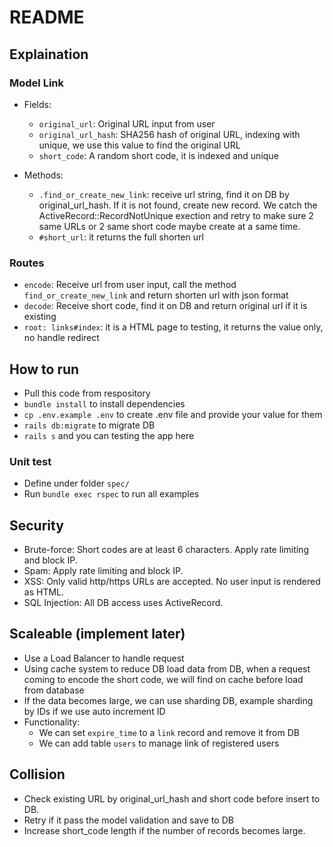 # README

## Explaination

### Model Link

- Fields:
  - `original_url`: Original URL input from user
  - `original_url_hash`: SHA256 hash of original URL, indexing with unique, we use this value to find the original URL
  - `short_code`: A random short code, it is indexed and unique

- Methods:
  - `.find_or_create_new_link`: receive url string, find it on DB by original_url_hash. If it is not found, create new record. We catch the ActiveRecord::RecordNotUnique exection and retry to make sure 2 same URLs or 2 same short code maybe create at a same time.
  - `#short_url`: it returns the full shorten url

### Routes

- `encode`: Receive url from user input, call the method `find_or_create_new_link` and return shorten url with json format
- `decode`: Receive short code, find it on DB and return original url if it is existing
- `root: links#index`: it is a HTML page to testing, it returns the value only, no handle redirect

## How to run

- Pull this code from respository
- `bundle install` to install dependencies
- `cp .env.example .env` to create .env file and provide your value for them
- `rails db:migrate` to migrate DB
- `rails s` and you can testing the app here

### Unit test
- Define under folder `spec/`
- Run `bundle exec rspec` to run all examples

## Security

- Brute-force: Short codes are at least 6 characters. Apply rate limiting and block IP.
- Spam: Apply rate limiting and block IP.
- XSS: Only valid http/https URLs are accepted. No user input is rendered as HTML.
- SQL Injection: All DB access uses ActiveRecord.

## Scaleable (implement later)

- Use a Load Balancer to handle request
- Using cache system to reduce DB load data from DB, when a request coming to encode the short code, we will find on cache before load from database
- If the data becomes large, we can use sharding DB, example sharding by IDs if we use auto increment ID
- Functionality:
  - We can set `expire_time` to a `link` record and remove it from DB
  - We can add table `users` to manage link of registered users

## Collision

- Check existing URL by original_url_hash and short code before insert to DB.
- Retry if it pass the model validation and save to DB
- Increase short_code length if the number of records becomes large.

